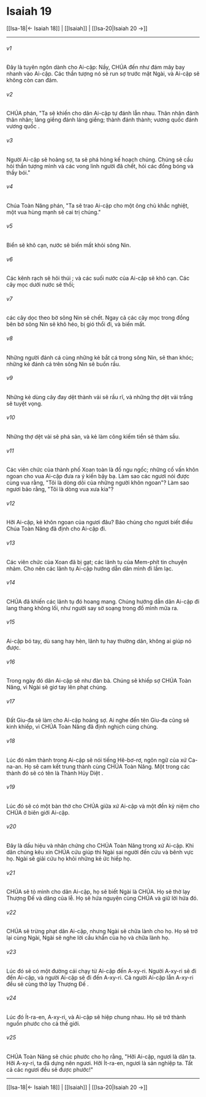 # Isaiah 19

[[Isa-18|← Isaiah 18]] | [[Isaiah]] | [[Isa-20|Isaiah 20 →]]
***



###### v1 
Đây là tuyên ngôn dành cho Ai-cập: Nầy, CHÚA đến như đám mây bay nhanh vào Ai-cập. Các thần tượng nó sẽ run sợ trước mặt Ngài, và Ai-cập sẽ không còn can đảm. 

###### v2 
CHÚA phán, "Ta sẽ khiến cho dân Ai-cập tự đánh lẫn nhau. Thân nhân đánh thân nhân; láng giềng đánh láng giềng; thành đánh thành; vương quốc đánh vương quốc . 

###### v3 
Người Ai-cập sẽ hoảng sợ, ta sẽ phá hỏng kế hoạch chúng. Chúng sẽ cầu hỏi thần tượng mình và các vong linh người đã chết, hỏi các đồng bóng và thầy bói." 

###### v4 
Chúa Toàn Năng phán, "Ta sẽ trao Ai-cập cho một ông chủ khắc nghiệt, một vua hùng mạnh sẽ cai trị chúng." 

###### v5 
Biển sẽ khô cạn, nước sẽ biến mất khỏi sông Nin. 

###### v6 
Các kênh rạch sẽ hôi thúi ; và các suối nước của Ai-cập sẽ khô cạn. Các cây mọc dưới nước sẽ thối; 

###### v7 
các cây dọc theo bờ sông Nin sẽ chết. Ngay cả các cây mọc trong đồng bên bờ sông Nin sẽ khô héo, bị gió thổi đi, và biến mất. 

###### v8 
Những người đánh cá cùng những kẻ bắt cá trong sông Nin, sẽ than khóc; những kẻ đánh cá trên sông Nin sẽ buồn rầu. 

###### v9 
Những kẻ dùng cây đay dệt thành vải sẽ rầu rĩ, và những thợ dệt vải trắng sẽ tuyệt vọng. 

###### v10 
Những thợ dệt vải sẽ phá sản, và kẻ làm công kiếm tiền sẽ thảm sầu. 

###### v11 
Các viên chức của thành phố Xoan toàn là đồ ngu ngốc; những cố vấn khôn ngoan cho vua Ai-cập đưa ra ý kiến bậy bạ. Làm sao các ngươi nói được cùng vua rằng, "Tôi là dòng dõi của những người khôn ngoan"? Làm sao ngươi bảo rằng, "Tôi là dòng vua xưa kia"? 

###### v12 
Hỡi Ai-cập, kẻ khôn ngoan của ngươi đâu? Bảo chúng cho ngươi biết điều Chúa Toàn Năng đã định cho Ai-cập đi. 

###### v13 
Các viên chức của Xoan đã bị gạt; các lãnh tụ của Mem-phít tin chuyện nhảm. Cho nên các lãnh tụ Ai-cập hướng dẫn dân mình đi lầm lạc. 

###### v14 
CHÚA đã khiến các lãnh tụ đó hoang mang. Chúng hướng dẫn dân Ai-cập đi lang thang không lối, như người say sờ soạng trong đồ mình mửa ra. 

###### v15 
Ai-cập bó tay, dù sang hay hèn, lãnh tụ hay thường dân, không ai giúp nó được. 

###### v16 
Trong ngày đó dân Ai-cập sẽ như đàn bà. Chúng sẽ khiếp sợ CHÚA Toàn Năng, vì Ngài sẽ giơ tay lên phạt chúng. 

###### v17 
Đất Giu-đa sẽ làm cho Ai-cập hoảng sợ. Ai nghe đến tên Giu-đa cũng sẽ kinh khiếp, vì CHÚA Toàn Năng đã định nghịch cùng chúng. 

###### v18 
Lúc đó năm thành trong Ai-cập sẽ nói tiếng Hê-bơ-rơ, ngôn ngữ của xứ Ca-na-an. Họ sẽ cam kết trung thành cùng CHÚA Toàn Năng. Một trong các thành đó sẽ có tên là Thành Hủy Diệt . 

###### v19 
Lúc đó sẽ có một bàn thờ cho CHÚA giữa xứ Ai-cập và một đền kỷ niệm cho CHÚA ở biên giới Ai-cập. 

###### v20 
Đây là dấu hiệu và nhân chứng cho CHÚA Toàn Năng trong xứ Ai-cập. Khi dân chúng kêu xin CHÚA cứu giúp thì Ngài sai người đến cứu và bênh vực họ. Ngài sẽ giải cứu họ khỏi những kẻ ức hiếp họ. 

###### v21 
CHÚA sẽ tỏ mình cho dân Ai-cập, họ sẽ biết Ngài là CHÚA. Họ sẽ thờ lạy Thượng Đế và dâng của lễ. Họ sẽ hứa nguyện cùng CHÚA và giữ lời hứa đó. 

###### v22 
CHÚA sẽ trừng phạt dân Ai-cập, nhưng Ngài sẽ chữa lành cho họ. Họ sẽ trở lại cùng Ngài, Ngài sẽ nghe lời cầu khẩn của họ và chữa lành họ. 

###### v23 
Lúc đó sẽ có một đường cái chạy từ Ai-cập đến A-xy-ri. Người A-xy-ri sẽ đi đến Ai-cập, và người Ai-cập sẽ đi đến A-xy-ri. Cả người Ai-cập lẫn A-xy-ri đều sẽ cùng thờ lạy Thượng Đế . 

###### v24 
Lúc đó Ít-ra-en, A-xy-ri, và Ai-cập sẽ hiệp chung nhau. Họ sẽ trở thành nguồn phước cho cả thế giới. 

###### v25 
CHÚA Toàn Năng sẽ chúc phước cho họ rằng, "Hỡi Ai-cập, ngươi là dân ta. Hỡi A-xy-ri, ta đã dựng nên ngươi. Hỡi Ít-ra-en, ngươi là sản nghiệp ta. Tất cả các ngươi đều sẽ được phước!"

***
[[Isa-18|← Isaiah 18]] | [[Isaiah]] | [[Isa-20|Isaiah 20 →]]
